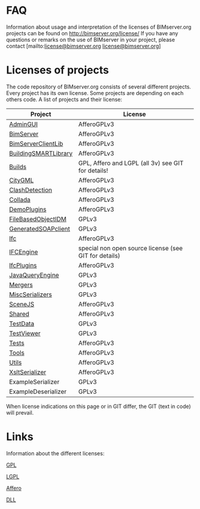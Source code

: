 # FAQ

Information about usage and interpretation of the licenses of BIMserver.org projects can be found on http://bimserver.org/license/
If you have any questions or remarks on the use of BIMserver in your project, please contact [mailto:license@bimserver.org license@bimserver.org]

# Licenses of projects

The code repository of BIMserver.org consists of several different projects. Every project has its own license. 
Some projects are depending on each others code. 
A list of projects and their license:

| Project | License |
| --- | --- |
| [AdminGUI](../tree/master/AdminGui) | AfferoGPLv3 |
| [BimServer](../tree/master/BimServer) | AfferoGPLv3 |
| [BimServerClientLib](../tree/master/BimServerClientLib) | AfferoGPLv3 |
| [BuildingSMARTLibrary](../tree/master/BuildingSMARTLibrary) | AfferoGPLv3 |
| [Builds](../tree/master/Builds) | GPL, Affero and LGPL (all 3v) see GIT for details! ||
| [CityGML](../tree/master/CityGML) | AfferoGPLv3 ||
| [ClashDetection](../tree/master/ClashDetection) | AfferoGPLv3 ||
| [Collada](../tree/master/Collada) | AfferoGPLv3 |
| [DemoPlugins](../tree/master/DemoPlugins) | AfferoGPLv3 |
| [FileBasedObjectIDM](../tree/master/FileBasedObjectIDM) | GPLv3 |
| [GeneratedSOAPclient](../tree/master/GeneratedSoapclient) |  GPLv3 |
| [Ifc](../tree/master/Ifc) | AfferoGPLv3 |
| [IFCEngine](http://www.ifcbrowser.com/) | special non open source license (see GIT for details) |
| [IfcPlugins](../tree/master/IfcPlugins) | AfferoGPLv3  |
| [JavaQueryEngine](../tree/master/JavaQueryEngine) | GPLv3 |
| [Mergers](../tree/master/Mergers) | GPLv3 |
| [MiscSerializers](../tree/master/MiscSerializers) | GPLv3 |
| [SceneJS](../tree/master/SceneJS) | AfferoGPLv3 |
| [Shared](../tree/master/Shared) | AfferoGPLv3 |
| [TestData](../tree/master/TestData) | GPLv3 |
| [TestViewer](../tree/master/TestViewer) | GPLv3  |
| [Tests](../tree/master/Tests) | AfferoGPLv3 |
| [Tools](../tree/master/Tools) | AfferoGPLv3 |
| [Utils](../tree/master/Utils) | AfferoGPLv3 |
| [XsltSerializer](../tree/master/XsltSerializer) | AfferoGPLv3 |
| ExampleSerializer | GPLv3 |
| ExampleDeserializer | GPLv3 |

When license indications on this page or in GIT differ, the GIT (text in code) will prevail. 

# Links

Information about the different licenses:

[GPL](http://www.gnu.org/licenses/gpl.html)

[LGPL](http://www.gnu.org/licenses/lgpl.html)

[Affero](http://www.gnu.org/licenses/agpl.html)

[DLL](http://rdf.bg/ifcenginedll/product_ifcdll.html)
